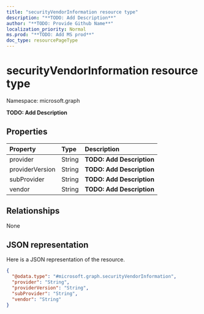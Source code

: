 ```yaml
---
title: "securityVendorInformation resource type"
description: "**TODO: Add Description**"
author: "**TODO: Provide Github Name**"
localization_priority: Normal
ms.prod: "**TODO: Add MS prod**"
doc_type: resourcePageType
---
```


# securityVendorInformation resource type


Namespace: microsoft.graph

**TODO: Add Description**

## Properties
|Property|Type|Description|
|:---|:---|:---|
|provider|String|**TODO: Add Description**|
|providerVersion|String|**TODO: Add Description**|
|subProvider|String|**TODO: Add Description**|
|vendor|String|**TODO: Add Description**|

## Relationships
None

## JSON representation
Here is a JSON representation of the resource.
<!-- {
  "blockType": "resource",
  "@odata.type": "microsoft.graph.securityVendorInformation"
}
-->
``` json
{
  "@odata.type": "#microsoft.graph.securityVendorInformation",
  "provider": "String",
  "providerVersion": "String",
  "subProvider": "String",
  "vendor": "String"
}
```

